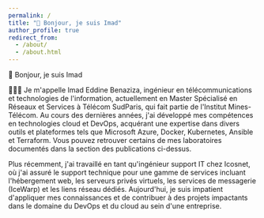 ```yaml
---
permalink: /
title: "👋 Bonjour, je suis Imad"
author_profile: true
redirect_from: 
  - /about/
  - /about.html
---
```

👋 Bonjour, je suis Imad

👨🏻‍🎓 Je m'appelle Imad Eddine Benaziza, ingénieur en télécommunications et technologies de l'information, actuellement en Master Spécialisé en Réseaux et Services à Télécom SudParis, qui fait partie de l'Institut Mines-Télécom. Au cours des dernières années, j'ai développé mes compétences en technologies cloud et DevOps, acquérant une expertise dans divers outils et plateformes tels que Microsoft Azure, Docker, Kubernetes, Ansible et Terraform. Vous pouvez retrouver certains de mes laboratoires documentés dans la section des publications ci-dessus.

Plus récemment, j'ai travaillé en tant qu'ingénieur support IT chez Icosnet, où j'ai assuré le support technique pour une gamme de services incluant l'hébergement web, les serveurs privés virtuels, les services de messagerie (IceWarp) et les liens réseau dédiés. Aujourd'hui, je suis impatient d'appliquer mes connaissances et de contribuer à des projets impactants dans le domaine du DevOps et du cloud au sein d'une entreprise.

